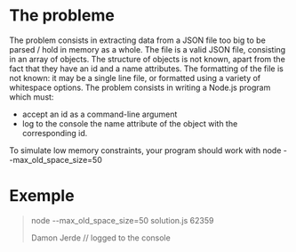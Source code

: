 ﻿# The probleme
The problem consists in extracting data from a JSON file too big to be parsed / hold in memory as a whole.
The file is a valid JSON file, consisting in an array of objects. The structure of objects is not known, apart from the fact that they have an id and a name attributes.
The formatting of the file is not known: it may be a single line file, or formatted using a variety of whitespace options.
The problem consists in writing a Node.js program which must:

- accept an id as a command-line argument
- log to the console the name attribute of the object with the corresponding id.

To simulate low memory constraints, your program should work with node --max_old_space_size=50

# Exemple
> node --max_old_space_size=50 solution.js 62359 
> 
> Damon Jerde // logged to the console

